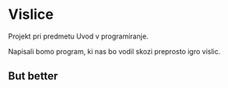 # Vislice

Projekt pri predmetu Uvod v programiranje. 

Napisali bomo program, ki nas bo vodil skozi preprosto igro vislic.

## But better

